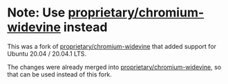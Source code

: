 # Note: Use [proprietary/chromium-widevine](https://github.com/proprietary/chromium-widevine) instead

This was a fork of [proprietary/chromium-widevine](https://github.com/proprietary/chromium-widevine) that added support for Ubuntu 20.04 / 20.04.1 LTS.

The changes were already merged into [proprietary/chromium-widevine](https://github.com/proprietary/chromium-widevine), so that can be used instead of this fork.
